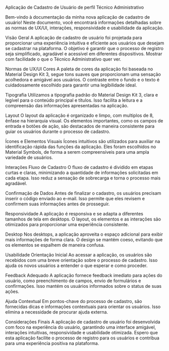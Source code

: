 Aplicação de Cadastro de Usuário de perfil Técnico Administrativo

Bem-vindo à documentação da minha nova aplicação de cadastro de usuário! Neste documento, você encontrará informações detalhadas sobre as normas de UX/UI, interações, responsividade e usabilidade da aplicação.

Visão Geral
A aplicação de cadastro de usuário foi projetada para proporcionar uma experiência intuitiva e eficiente aos usuários que desejam se cadastrar na plataforma. O objetivo é garantir que o processo de registro seja simplificado, agradável e acessível em diferentes dispositivos. Mostrar com facilidade o que o Técnico Administrativo quer ver.

Normas de UX/UI
Cores
A paleta de cores da aplicação foi baseada no Material Design Kit 3, segue tons suaves que proporcionam uma sensação acolhedora e amigável aos usuários. O contraste entre o fundo e o texto é cuidadosamente escolhido para garantir uma legibilidade ideal.

Tipografia
Utilizamos a tipografia padrão do Material Design Kit 3, clara e legível para o conteúdo principal e títulos. Isso facilita a leitura e a compreensão das informações apresentadas na aplicação.

Layout
O layout da aplicação é organizado e limpo, com multiplos de 8, ênfase na hierarquia visual. Os elementos importantes, como os campos de entrada e botões de ação, são destacados de maneira consistente para guiar os usuários durante o processo de cadastro.

Ícones e Elementos Visuais
Ícones intuitivos são utilizados para auxiliar na identificação rápida das funções da aplicação. Eles foram escolhidos no Material Symbols, de forma a serem compreensíveis para uma ampla variedade de usuários.

Interações
Fluxo de Cadastro
O fluxo de cadastro é dividido em etapas curtas e claras, minimizando a quantidade de informações solicitadas em cada etapa. Isso reduz a sensação de sobrecarga e torna o processo mais agradável.

Confirmação de Dados
Antes de finalizar o cadastro, os usuários precisam inserir o código enviado ao e-mail. Isso permite que eles revisem e confirmem suas informações antes de prosseguir.

Responsividade
A aplicação é responsiva e se adapta a diferentes tamanhos de tela em desktops. O layout, os elementos e as interações são otimizados para proporcionar uma experiência consistente.

Desktop
Nos desktops, a aplicação aproveita o espaço adicional para exibir mais informações de forma clara. O design se mantém coeso, evitando que os elementos se espalhem de maneira confusa.

Usabilidade
Orientação Inicial
Ao acessar a aplicação, os usuários são recebidos com uma breve orientação sobre o processo de cadastro. Isso ajuda os novos usuários a entender o que esperar e como proceder.

Feedback Adequado
A aplicação fornece feedback imediato para ações do usuário, como preenchimento de campos, envio de formulários e confirmações. Isso mantém os usuários informados sobre o status de suas ações.

Ajuda Contextual
Em pontos-chave do processo de cadastro, são fornecidas dicas e informações contextuais para orientar os usuários. Isso elimina a necessidade de procurar ajuda externa.

Considerações Finais
A aplicação de cadastro de usuário foi desenvolvida com foco na experiência do usuário, garantindo uma interface amigável, interações intuitivas, responsividade e usabilidade otimizada. Espero que esta aplicação facilite o processo de registro para os usuários e contribua para uma experiência positiva na plataforma.
